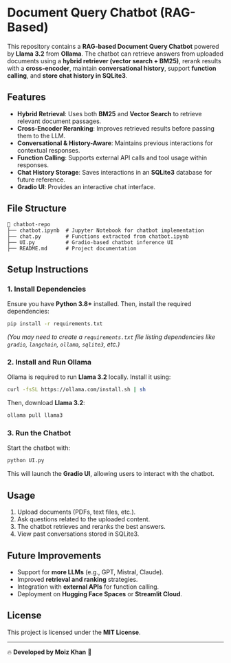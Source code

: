 # Document Query Chatbot (RAG-Based)

This repository contains a **RAG-based Document Query Chatbot** powered by **Llama 3.2** from **Ollama**. The chatbot can retrieve answers from uploaded documents using a **hybrid retriever (vector search + BM25)**, rerank results with a **cross-encoder**, maintain **conversational history**, support **function calling**, and **store chat history in SQLite3**.

## Features
- **Hybrid Retrieval**: Uses both **BM25** and **Vector Search** to retrieve relevant document passages.
- **Cross-Encoder Reranking**: Improves retrieved results before passing them to the LLM.
- **Conversational & History-Aware**: Maintains previous interactions for contextual responses.
- **Function Calling**: Supports external API calls and tool usage within responses.
- **Chat History Storage**: Saves interactions in an **SQLite3** database for future reference.
- **Gradio UI**: Provides an interactive chat interface.

## File Structure
```
📂 chatbot-repo
├── chatbot.ipynb  # Jupyter Notebook for chatbot implementation
├── chat.py        # Functions extracted from chatbot.ipynb
├── UI.py          # Gradio-based chatbot inference UI
├── README.md      # Project documentation
```

## Setup Instructions

### 1. Install Dependencies
Ensure you have **Python 3.8+** installed. Then, install the required dependencies:
```bash
pip install -r requirements.txt
```
*(You may need to create a `requirements.txt` file listing dependencies like `gradio`, `langchain`, `ollama`, `sqlite3`, etc.)*

### 2. Install and Run Ollama
Ollama is required to run **Llama 3.2** locally. Install it using:
```bash
curl -fsSL https://ollama.com/install.sh | sh
```
Then, download **Llama 3.2**:
```bash
ollama pull llama3
```

### 3. Run the Chatbot
Start the chatbot with:
```bash
python UI.py
```
This will launch the **Gradio UI**, allowing users to interact with the chatbot.

## Usage
1. Upload documents (PDFs, text files, etc.).
2. Ask questions related to the uploaded content.
3. The chatbot retrieves and reranks the best answers.
4. View past conversations stored in SQLite3.

## Future Improvements
- Support for **more LLMs** (e.g., GPT, Mistral, Claude).
- Improved **retrieval and ranking** strategies.
- Integration with **external APIs** for function calling.
- Deployment on **Hugging Face Spaces** or **Streamlit Cloud**.

## License
This project is licensed under the **MIT License**.

---

🔥 **Developed by Moiz Khan** 🚀

